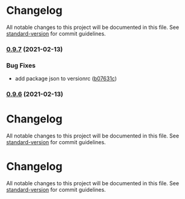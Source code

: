 # Changelog

All notable changes to this project will be documented in this file. See [standard-version](https://github.com/conventional-changelog/standard-version) for commit guidelines.

### [0.9.7](https://github.com/oesah/djangocms_slick_slider/compare/v0.9.6...v0.9.7) (2021-02-13)


### Bug Fixes

* add package json to versionrc ([b07631c](https://github.com/oesah/djangocms_slick_slider/commit/b07631cd166851604a6385700c69a1df9208681a))

### [0.9.6](https://github.com/oesah/djangocms_slick_slider/compare/v0.9.5...v0.9.6) (2021-02-13)

# Changelog

All notable changes to this project will be documented in this file. See [standard-version](https://github.com/conventional-changelog/standard-version) for commit guidelines.

# Changelog

All notable changes to this project will be documented in this file. See [standard-version](https://github.com/conventional-changelog/standard-version) for commit guidelines.
